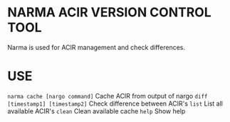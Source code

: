 # NARMA ACIR VERSION CONTROL TOOL
Narma is used for ACIR management and check differences.
# USE
`narma cache [nargo command]`    Cache ACIR from output of nargo
`diff [timestamp1] [timestamp2]` Check difference between ACIR's
`list`                           List all available ACIR's
`clean`                          Clean available cache
`help`                           Show help
